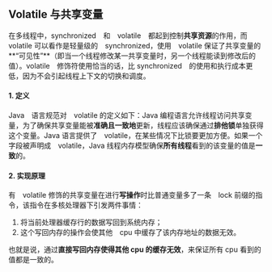 ## Volatile 与共享变量
在多线程中，synchronized　和　volatile　都起到控制**共享资源**的作用，而 volatile 可以看作是轻量级的　synchronized，使用　volatile 保证了共享变量的**“可见性”**（即当一个线程修改某一共享变量时，另一个线程能读到修改后的值）。volatile　修饰符使用恰当的话，比 synchronized　的使用和执行成本更低，因为不会引起线程上下文的切换和调度。

#### 1. 定义
Java　语言规范对　volatile 的定义如下：Java 编程语言允许线程访问共享变量，为了确保共享变量能被**准确且一致地**更新，线程应该确保通过**排他锁**单独获得这个变量。Java 语言提供了　volatile，在某些情况下比锁要更加方便。如果一个字段被声明成　volatile，Java 线程内存模型确保**所有线程**看到的该变量的值是**一致**的。

#### 2. 实现原理
有　volatile 修饰的共享变量在进行**写操作**时比普通变量多了一条　lock 前缀的指令，该指令在多核处理器下引发两件事情：
1. 将当前处理器缓存行的数据写回到系统内存；
2. 这个写回内存的操作会使其他　cpu 中缓存了该内存地址的数据无效。

也就是说，通过**直接写回内存使得其他 cpu 的缓存无效**，来保证所有 cpu 看到的值都是一致的。
